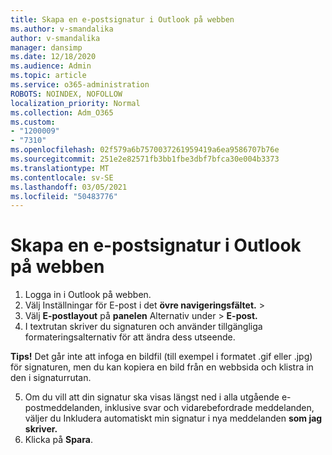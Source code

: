 ```yaml
---
title: Skapa en e-postsignatur i Outlook på webben
ms.author: v-smandalika
author: v-smandalika
manager: dansimp
ms.date: 12/18/2020
ms.audience: Admin
ms.topic: article
ms.service: o365-administration
ROBOTS: NOINDEX, NOFOLLOW
localization_priority: Normal
ms.collection: Adm_O365
ms.custom:
- "1200009"
- "7310"
ms.openlocfilehash: 02f579a6b7570037261959419a6ea9586707b76e
ms.sourcegitcommit: 251e2e82571fb3bb1fbe3dbf7bfca30e004b3373
ms.translationtype: MT
ms.contentlocale: sv-SE
ms.lasthandoff: 03/05/2021
ms.locfileid: "50483776"
---
```

# <a name="create-an-email-signature-in-outlook-on-the-web"></a>Skapa en e-postsignatur i Outlook på webben

1. Logga in i Outlook på webben.
2. Välj Inställningar för E-post i det **övre navigeringsfältet.**  >  
3. Välj **E-postlayout** på  **panelen** Alternativ under  >  **E-post.**
4. I textrutan skriver du signaturen och använder tillgängliga formateringsalternativ för att ändra dess utseende.

**Tips!** Det går inte att infoga en bildfil (till exempel i formatet .gif eller .jpg) för signaturen, men du kan kopiera en bild från en webbsida och klistra in den i signaturrutan.

5. Om du vill att din signatur ska visas längst ned i alla utgående e-postmeddelanden, inklusive svar och vidarebefordrade meddelanden, väljer du Inkludera automatiskt min signatur i nya meddelanden **som jag skriver.**
6. Klicka på **Spara**.
